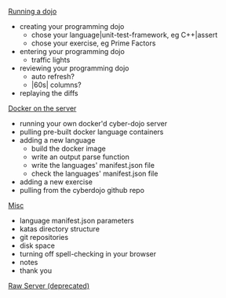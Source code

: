 
[Running a dojo](running-a-dojo.md)
  * creating your programming dojo
    * chose your language|unit-test-framework, eg C++|assert
    * chose your exercise, eg Prime Factors
  * entering your programming dojo
    * traffic lights
  * reviewing your programming dojo
    * auto refresh?
    * |60s| columns?
  * replaying the diffs

[Docker on the server](docker-server.md)
  * running your own docker'd cyber-dojo server
  * pulling pre-built docker language containers
  * adding a new language
    * build the docker image
    * write an output parse function
    * write the languages' manifest.json file
    * check the languages' manifest.json file
  * adding a new exercise
  * pulling from the cyberdojo github repo

[Misc](misc.md)
  * language manifest.json parameters
  * katas directory structure
  * git repositories
  * disk space
  * turning off spell-checking in your browser
  * notes
  * thank you

[Raw Server (deprecated)](raw-server.md)
